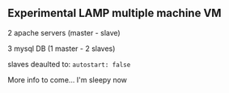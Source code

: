 ## Experimental LAMP multiple machine VM
2 apache servers (master - slave)

3 mysql DB (1 master - 2 slaves)

slaves deaulted to: `autostart: false`

More info to come... I'm sleepy now
